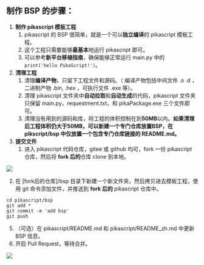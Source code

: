 ## 制作 BSP 的步骤：
1. **制作 pikascript 模板工程**
   1. pikascript 的 BSP 很简单，就是一个可以**独立编译**的 pikascript 模板工程。
   1. 这个工程只需要能够**最基本**地运行 pikascript 即可。
   1. 可以参考**新平台移植指南**，确保能够正常运行 main.py 中的 `print('hello PikaScript!')`。
2. **清理工程**
   1. 清理**编译产物**，只留下工程文件和源码。（ 编译产物包括中间文件 .o .d ，二进制产物 .bin, .hex ，可执行文件 .exe 等）。
   1. 清理 pikascript 文件夹中**自动拉取**和**自动生成**的代码，pikascript 文件夹只保留 main.py，requestment.txt，和 pikaPackage.exe 三个文件即可。
   1. 清理没有用到的源码和库，将工程的体积控制在到**50MB**以内。**如果清理后工程体积仍大于50MB，可以新建一个专门仓库放置BSP，在 pikscript/bsp 中仅放置一个包含专门仓库链接的 README.md。**
3. **提交文件**
   1. 进入 pikascript 代码仓库，gitee 或 github 均可，fork 一份 pikascript 仓库，然后将 **fork 后的**仓库 clone 到本地。

![](https://cdn.nlark.com/yuque/0/2021/png/22991477/1638664526181-09b00c29-fc72-429a-bb99-3f009eae141e.png#crop=0&crop=0&crop=1&crop=1&from=url&height=53&id=t3ZGj&margin=%5Bobject%20Object%5D&originHeight=90&originWidth=716&originalType=binary&ratio=1&rotation=0&showTitle=false&status=done&style=none&title=&width=425)

   2. 在 [fork后的仓库]/bsp 目录下新建一个新文件夹，然后拷贝进去模板工程，使用 git 命令添加文件，并推送到 **fork 后的** pikascript 仓库中。
```shell
cd pikascript/bsp
git add *
git commit -m 'add bsp'
git push
```


   5. （可选）在 pikascript/README.md 和 pikascript/README_zh.md 中更新 BSP 信息。
   5. 开启 Pull Request，等待合并。

![](https://cdn.nlark.com/yuque/0/2021/png/22991477/1638664500423-e4ad59fa-e476-48f0-b7ec-89f98eb70e6c.png#crop=0&crop=0&crop=1&crop=1&from=url&height=63&id=dvK4F&margin=%5Bobject%20Object%5D&originHeight=140&originWidth=1086&originalType=binary&ratio=1&rotation=0&showTitle=false&status=done&style=none&title=&width=492)
